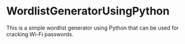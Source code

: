 # WordlistGeneratorUsingPython
This is a simple wordlist generator using Python that can be used for cracking Wi-Fi passwords.
